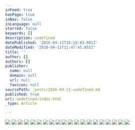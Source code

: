 ```yaml
---
inFeed: true
hasPage: true
inNav: false
inLanguage: null
starred: false
keywords: []
description: undefined
datePublished: '2016-04-11T16:18:03.001Z'
dateModified: '2016-04-11T11:47:45.855Z'
title: ''
author: []
authors: []
publisher:
  name: null
  domain: null
  url: null
  favicon: null
sourcePath: _posts/2016-04-11-undefined.md
published: true
url: undefined/index.html
_type: Article

---
```

![](https://the-grid-user-content.s3-us-west-2.amazonaws.com/1248dedb-9bc9-4e6d-aeb1-e145ff02111d.jpg)
![](https://the-grid-user-content.s3-us-west-2.amazonaws.com/127d56c8-2a1c-4c2a-a494-07f018b7d214.jpg)
![](https://the-grid-user-content.s3-us-west-2.amazonaws.com/e1dbb8b6-11bc-4912-b703-547a58426db0.jpg)
![](https://the-grid-user-content.s3-us-west-2.amazonaws.com/e045c16a-1102-4241-8fdc-56cf69b8d883.jpg)
![](https://the-grid-user-content.s3-us-west-2.amazonaws.com/c545add7-8893-4683-8953-b9ec2405df02.jpg)
![](https://the-grid-user-content.s3-us-west-2.amazonaws.com/20715d1a-4c47-400f-87cc-87213591277b.jpg)
![](https://the-grid-user-content.s3-us-west-2.amazonaws.com/6c78be66-1d42-45ea-843b-d9e03de7184a.jpg)
![](https://the-grid-user-content.s3-us-west-2.amazonaws.com/859c5e63-4995-48e1-b8c4-6541b85746f3.jpg)
![](https://the-grid-user-content.s3-us-west-2.amazonaws.com/8f1c8243-534f-4374-b40e-599d8361f005.jpg)
![](https://the-grid-user-content.s3-us-west-2.amazonaws.com/8084da97-7896-4506-bc42-845f001a26f8.jpg)
![](https://the-grid-user-content.s3-us-west-2.amazonaws.com/39171620-6e92-4305-85d8-45213f193020.jpg)
![](https://the-grid-user-content.s3-us-west-2.amazonaws.com/bcc8f243-eefc-45a5-8232-cbe886c14c3d.jpg)
![](https://the-grid-user-content.s3-us-west-2.amazonaws.com/3dba08ff-ea1c-4d2b-86f0-e65657221b73.jpg)
![](https://the-grid-user-content.s3-us-west-2.amazonaws.com/caffe25b-4206-46b5-b56f-c07ee26a3a3b.jpg)
![](https://the-grid-user-content.s3-us-west-2.amazonaws.com/a598427f-dc89-44b3-b735-f412e01e9451.jpg)
![](https://the-grid-user-content.s3-us-west-2.amazonaws.com/640f822b-1fdf-49ad-82ac-b5c34cfa13a3.jpg)
![](https://the-grid-user-content.s3-us-west-2.amazonaws.com/0539a27e-b042-499d-a205-5038f7c426a3.jpg)
![](https://the-grid-user-content.s3-us-west-2.amazonaws.com/68f42b9f-fc1e-480c-af40-74fa5fcb448c.jpg)
![](https://the-grid-user-content.s3-us-west-2.amazonaws.com/c9265ae8-0d2a-40e5-a12f-cf7a8aeec919.jpg)
![](https://the-grid-user-content.s3-us-west-2.amazonaws.com/a4773282-2bfa-43f0-9653-1c0c16f9109b.jpg)